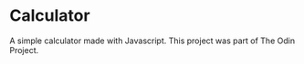 # Calculator

A simple calculator made with Javascript.
This project was part of The Odin Project.

